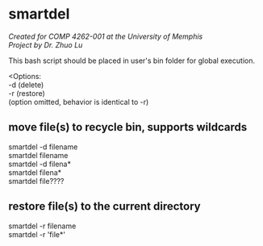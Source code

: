 smartdel
========

*Created for COMP 4262-001 at the University of Memphis* <br>
*Project by Dr. Zhuo Lu*

This bash script should be placed in user's bin folder for global execution. <br>

<Options: <br> 
-d (delete) <br>
-r (restore) <br>
(option omitted, behavior is identical to -r) <br>

<h2>move file(s) to recycle bin, supports wildcards</h2> 
smartdel -d filename <br>
smartdel filename <br>
smartdel -d filena* <br>
smartdel filena* <br>
smartdel file???? <br>

<h2>restore file(s) to the current directory</h2> 
smartdel -r filename <br>
smartdel -r 'file*' <br>


